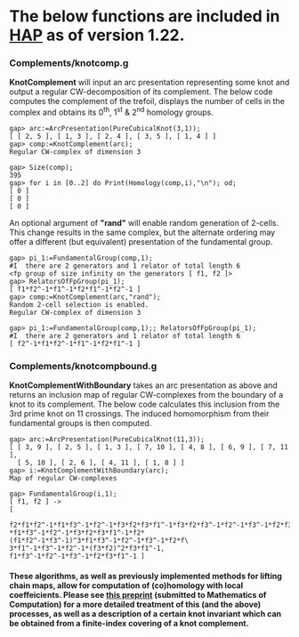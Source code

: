 # The below functions are included in [HAP](http://hamilton.nuigalway.ie/Hap/www/index.html) as of version 1.22.
### Complements/knotcomp.g
**KnotComplement** will input an arc presentation representing some knot and output a regular CW-decomposition of its complement.
The below code computes the complement of the trefoil, displays the number of cells in the complex and obtains its 0<sup>th</sup>,
1<sup>st</sup> & 2<sup>nd</sup> homology groups.
```
gap> arc:=ArcPresentation(PureCubicalKnot(3,1));
[ [ 2, 5 ], [ 1, 3 ], [ 2, 4 ], [ 3, 5 ], [ 1, 4 ] ]
gap> comp:=KnotComplement(arc);
Regular CW-complex of dimension 3

gap> Size(comp);
395
gap> for i in [0..2] do Print(Homology(comp,i),"\n"); od;
[ 0 ]
[ 0 ]
[ 0 ]
```
An optional argument of **"rand"** will enable random generation of 2-cells. This change results in the same complex, but the
alternate ordering may offer a different (but equivalent) presentation of the fundamental group.
```
gap> pi_1:=FundamentalGroup(comp,1);
#I  there are 2 generators and 1 relator of total length 6
<fp group of size infinity on the generators [ f1, f2 ]>
gap> RelatorsOfFpGroup(pi_1);
[ f1*f2^-1*f1^-1*f2*f1^-1*f2^-1 ]
gap> comp:=KnotComplement(arc,"rand");
Random 2-cell selection is enabled.
Regular CW-complex of dimension 3

gap> pi_1:=FundamentalGroup(comp,1);; RelatorsOfFpGroup(pi_1);
#I  there are 2 generators and 1 relator of total length 6
[ f2^-1*f1*f2^-1*f1^-1*f2*f1^-1 ]
```
### Complements/knotcompbound.g
**KnotComplementWithBoundary** takes an arc presentation as above and returns an inclusion map of regular CW-complexes from the
boundary of a knot to its complement. The below code calculates this inclusion from the 3rd prime knot on 11
crossings. The induced homomorphism from their fundamental groups is then computed.
```
gap> arc:=ArcPresentation(PureCubicalKnot(11,3));
[ [ 3, 9 ], [ 2, 5 ], [ 1, 3 ], [ 7, 10 ], [ 4, 8 ], [ 6, 9 ], [ 7, 11 ], 
  [ 5, 10 ], [ 2, 6 ], [ 4, 11 ], [ 1, 8 ] ]
gap> i:=KnotComplementWithBoundary(arc);
Map of regular CW-complexes

gap> FundamentalGroup(i,1);
[ f1, f2 ] -> 
[ 
  f2*f1*f2^-1*f1*f3^-1*f2^-1*f3*f2*f3*f1^-1*f3*f2*f3^-1*f2^-1*f3^-1*f2*f3*f2^-1\
*f1*f3^-1*f2^-1*f3*f2*f3*f1^-1*f2*(f1*f2^-1*f3^-1)^3*f1*f3^-1*f2^-1*f3^-1*f2*f\
3*f1^-1*f3^-1*f2^-1*(f3*f2)^2*f3*f1^-1, f1*f3^-1*f2^-1*f3^-1*f2*f3*f1^-1 ]
```

#### These algorithms, as well as previously implemented methods for lifting chain maps, allow for computation of (co)homology with local coeffeicients. Please see [this preprint](http://hamilton.nuigalway.ie/preprints/LocalCoho.pdf) (submitted to Mathematics of Computation) for a more detailed treatment of this (and the above) processes, as well as a description of a certain knot invariant which can be obtained from a finite-index covering of a knot complement.
